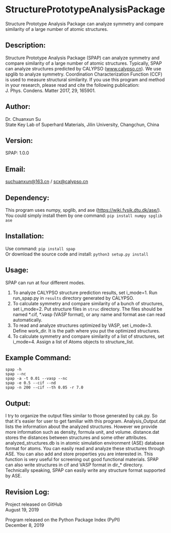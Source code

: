 # StructurePrototypeAnalysisPackage
Structure Prototype Analysis Package can analyze symmetry and compare similarity of a large number of atomic structures.

## Description:
Structure Prototype Analysis Package (SPAP) can analyze symmetry and compare similarity of a large number of atomic structures. Typically, SPAP can analyze structures predicted by CALYPSO (www.calypso.cn). We use spglib to analyze symmetry. Coordination Characterization Function (CCF) is used to measure structural similarity. If you use this program and method in your research, please read and cite the following publication:  
J. Phys. Condens. Matter 2017, 29, 165901.

## Author:
Dr. Chuanxun Su  
State Key Lab of Superhard Materials, Jilin University, Changchun, China

## Version:
SPAP: 1.0.0

## Email:
suchuanxun@163.cn / scx@calypso.cn

## Dependency:
This program uses numpy, spglib, and ase (https://wiki.fysik.dtu.dk/ase/). You could simply install them by one command: `pip install numpy spglib ase`

## Installation:
Use command: `pip install spap`  
Or download the source code and install: `python3 setup.py install`

## Usage:
SPAP can run at four different modes.
1.  To analyze CALYPSO structure prediction results, set i_mode=1. Run run_spap.py
    in `results` directory generated by CALYPSO.
2.  To calculate symmetry and compare similarity of a bunch of structures, set
    i_mode=2. Put structure files in `struc` directory. The files should be
    named *.cif, *.vasp (VASP format), or any name and format ase can read
    automatically.
3.  To read and analyze structures optimized by VASP, set i_mode=3. Define
    work_dir. It is the path where you put the optimized structures.
4.  To calculate symmetry and compare similarity of a list of structures, set
    i_mode=4. Assign a list of Atoms objects to structure_list.  
  
## Example Command:
```
spap -h  
spap --nc  
spap -a -t 0.01 --vasp --nc   
spap -e 0.5 --cif --nd  
spap -n 200 --cif --th 0.05 -r 7.0
```

## Output:
I try to organize the output files similar to those generated by cak.py. So 
that it's easier for user to get familiar with this program. 
Analysis_Output.dat lists the information about the analyzed structures. 
However we provide more information such as density, formula unit, and 
volume. distance.dat stores the distances between structures and some other 
attributes. analyzed_structures.db is in atomic simulation environment (ASE) 
database format for atoms. You can easily read and analyze these structures 
through ASE. You can also add and store properties you are interested in. 
This function is very useful for screening out good functional materials. 
SPAP can also write structures in cif and VASP format in dir_* directory. 
Technically speaking, SPAP can easily write any structure format supported by 
ASE.  

## Revision Log:
Project released on GitHub  
August 19, 2019

Program released on the Python Package Index (PyPI)   
December 8, 2019
